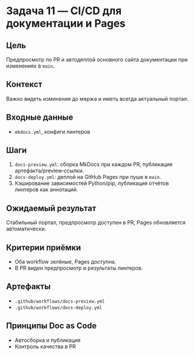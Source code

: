 # Задача 11 — CI/CD для документации и Pages

## Цель
Предпросмотр по PR и автодеплой основного сайта документации при изменениях в `main`.

## Контекст
Важно видеть изменения до мержа и иметь всегда актуальный портал.

## Входные данные
- `mkdocs.yml`, конфиги линтеров

## Шаги
1. `docs-preview.yml`: сборка MkDocs при каждом PR, публикация артефакта/preview‑ссылки.
2. `docs-deploy.yml`: деплой на GitHub Pages при пуше в `main`.
3. Кэширование зависимостей Python/pip, публикация отчётов линтеров как аннотаций.

## Ожидаемый результат
Стабильный портал, предпросмотр доступен в PR, Pages обновляется автоматически.

## Критерии приёмки
- Оба workflow зелёные, Pages доступна.
- В PR виден предпросмотр и результаты линтеров.

## Артефакты
- `.github/workflows/docs-preview.yml`
- `.github/workflows/docs-deploy.yml`

## Принципы Doc as Code
- Автосборка и публикация
- Контроль качества в PR
